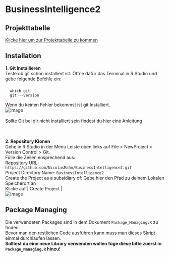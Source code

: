 # BusinessIntelligence2



## Projekttabelle

[Klicke hier um zur Projekttabelle zu kommen](https://github.com/NicolasMahn/BusinessIntelligence2/projects/1)

## Installation

**1. Git Installieren**  
    Teste ob git schon installiert ist. Öffne dafür das Terminal in R Studio und gebe folgende Befehle ein:  
### 
      which git
      git --version     
      
Wenn du keinen Fehler bekommst ist git Installiert.  
![image](https://user-images.githubusercontent.com/64785342/145038905-fa79bf23-9fde-42e5-9a26-f7dd9346408e.png)  
<br />
Sollte Git bei dir nicht installiert sein findest du [hier](https://happygitwithr.com/install-git.html) eine Anleitung      
<br />
<br />
               
**2. Repository Klonen**  
    Gehe in R Studio in der Menu Leiste oben links auf File > NewProject > Version Control > Git.  
    Fülle die Zeilen ensprechend aus:  
    Repository URL: ```https://github.com/NicolasMahn/BusinessIntelligence2.git```  
    Project Directory Name: ```BusinessIntelligence2```  
    Create the Project as a subsidiary of: Gebe hier den Pfad zu deinem Lokalen Speicherort an  
    Klicke auf  | Create Project |  
    ![image](https://user-images.githubusercontent.com/64785342/145043155-82341640-28de-45ef-940a-d15019b7f984.png)
    
    
## Package Managing
Die verwendeten Packages sind in dem Dokument ```Package_Managing.R``` zu finden.  
Bevor man den restlichen Code ausführen kann muss man dieses Skript einmal durchlaufen lassen.   
**Solltest du eine neue Library verwenden wollen füge diese bitte zuerst in ```Package_Managing.R``` hinzu!**
